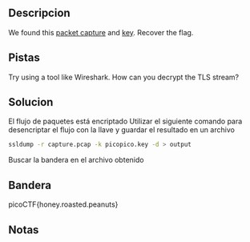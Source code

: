 ## Descripcion
We found this [packet capture](https://jupiter.challenges.picoctf.org/static/fbf98e695555a2a48fe42c9a245de376/capture.pcap) and [key](https://jupiter.challenges.picoctf.org/static/fbf98e695555a2a48fe42c9a245de376/picopico.key). Recover the flag.

## Pistas
Try using a tool like Wireshark.
How can you decrypt the TLS stream?

## Solucion
El flujo de paquetes está encriptado
Utilizar el siguiente comando para desencriptar el flujo con la llave y guardar el resultado en un archivo
```bash
ssldump -r capture.pcap -k picopico.key -d > output
```
Buscar la bandera en el archivo obtenido

## Bandera
picoCTF{honey.roasted.peanuts}

## Notas



